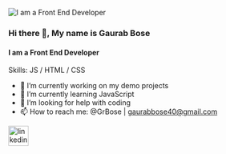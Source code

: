 ![I am a Front End Developer](https://media.licdn.com/dms/image/C4D16AQE_Jc9vxgdSQw/profile-displaybackgroundimage-shrink_350_1400/0/1657197121450?e=1678320000&v=beta&t=TXu0RlVivdnQ5WNUAIGjXCeaqb8YOsv3vZGv8UwfMjw)

### Hi there 👋, My name is Gaurab Bose
#### I am a Front End Developer



Skills: JS / HTML / CSS

- 🔭 I’m currently working on my demo projects 
- 🌱 I’m currently learning JavaScript 
- 🤔 I’m looking for help with coding 
- 📫 How to reach me: @GrBose | gaurabbose40@gmail.com 


[<img src='https://cdn.jsdelivr.net/npm/simple-icons@3.0.1/icons/linkedin.svg' alt='linkedin' height='40'>](https://www.linkedin.com/in/gaurab968/)  

